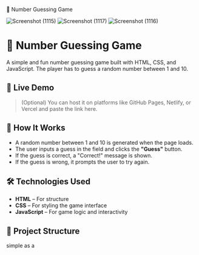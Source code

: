 🎯 Number Guessing Game

![Screenshot (1115)](https://github.com/user-attachments/assets/1a535e3b-57e1-4f5d-baac-cd23ea471c52)
![Screenshot (1117)](https://github.com/user-attachments/assets/54abde20-73c5-4462-85ec-4ef481f2c456)
![Screenshot (1116)](https://github.com/user-attachments/assets/50725d84-03ec-40e1-ae93-f4ef7e5cf635)



# 🎯 Number Guessing Game

A simple and fun number guessing game built with HTML, CSS, and JavaScript. The player has to guess a random number between 1 and 10.

## 🚀 Live Demo

> (Optional) You can host it on platforms like GitHub Pages, Netlify, or Vercel and paste the link here.

## 🧠 How It Works

- A random number between 1 and 10 is generated when the page loads.
- The user inputs a guess in the field and clicks the **"Guess"** button.
- If the guess is correct, a "Correct!" message is shown.
- If the guess is wrong, it prompts the user to try again.

## 🛠️ Technologies Used

- **HTML** – For structure
- **CSS** – For styling the game interface
- **JavaScript** – For game logic and interactivity

## 📁 Project Structure
simple as a 



